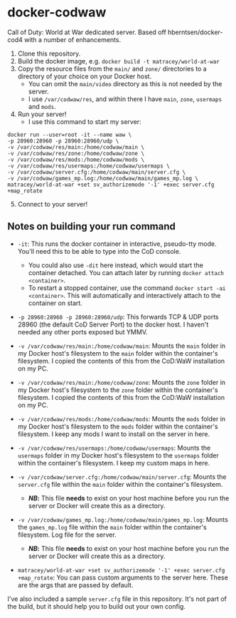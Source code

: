 # docker-codwaw
Call of Duty: World at War dedicated server. Based off hberntsen/docker-cod4 with a number of enhancements.

1. Clone this repository.
2. Build the docker image, e.g. `docker build -t matracey/world-at-war`
3. Copy the resource files from the `main/` and `zone/` directories to a directory of your choice on your Docker host.
    * You can omit the `main/video` directory as this is not needed by the server. 
    * I use `/var/codwaw/res`, and within there I have `main`, `zone`, `usermaps` and `mods`.
4. Run your server!
    * I use this command to start my server:
~~~
docker run --user=root -it --name waw \
-p 28960:28960 -p 28960:28960/udp \
-v /var/codwaw/res/main:/home/codwaw/main \
-v /var/codwaw/res/zone:/home/codwaw/zone \
-v /var/codwaw/res/mods:/home/codwaw/mods \
-v /var/codwaw/res/usermaps:/home/codwaw/usermaps \
-v /var/codwaw/server.cfg:/home/codwaw/main/server.cfg \
-v /var/codwaw/games_mp.log:/home/codwaw/main/games_mp.log \
matracey/world-at-war +set sv_authorizemode '-1' +exec server.cfg +map_rotate
~~~
5. Connect to your server!

## Notes on building your run command
* `-it`: This runs the docker container in interactive, pseudo-tty mode. You'll need this to be able to type into the CoD console.
    * You could also use `-dit` here instead, which would start the container detached. You can attach later by running `docker attach <container>`.
    * To restart a stopped container, use the command `docker start -ai <container>`. This will automatically and interactively attach to the container on start.

* `-p 28960:28960 -p 28960:28960/udp`: This forwards TCP & UDP ports 28960 (the default CoD Server Port) to the docker host. I haven't needed any other ports exposed but YMMV.

* `-v /var/codwaw/res/main:/home/codwaw/main`: Mounts the `main` folder in my Docker host's filesystem to the `main` folder within the container's filesystem. I copied the contents of this from the CoD:WaW installation on my PC.

* `-v /var/codwaw/res/main:/home/codwaw/zone`: Mounts the `zone` folder in my Docker host's filesystem to the `zone` folder within the container's filesystem. I copied the contents of this from the CoD:WaW installation on my PC.

* `-v /var/codwaw/res/mods:/home/codwaw/mods`: Mounts the `mods` folder in my Docker host's filesystem to the `mods` folder within the container's filesystem. I keep any mods I want to install on the server in here.

* `-v /var/codwaw/res/usermaps:/home/codwaw/usermaps`: Mounts the `usermaps` folder in my Docker host's filesystem to the `usermaps` folder within the container's filesystem. I keep my custom maps in here.

* `-v /var/codwaw/server.cfg:/home/codwaw/main/server.cfg`: Mounts the `server.cfg` file within the `main` folder within the container's filesystem. 
    * __*NB*:__ This file **needs** to exist on your host machine before you run the server or Docker will create this as a directory. 

* `-v /var/codwaw/games_mp.log:/home/codwaw/main/games_mp.log`: Mounts the `games_mp.log` file within the `main` folder within the container's filesystem. Log file for the server. 
    * __*NB*:__ This file **needs** to exist on your host machine before you run the server or Docker will create this as a directory.

* `matracey/world-at-war +set sv_authorizemode '-1' +exec server.cfg +map_rotate`: You can pass custom arguments to the server here. These are the args that are passed by default.

I've also included a sample `server.cfg` file in this repository. It's not part of the build, but it should help you to build out your own config. 